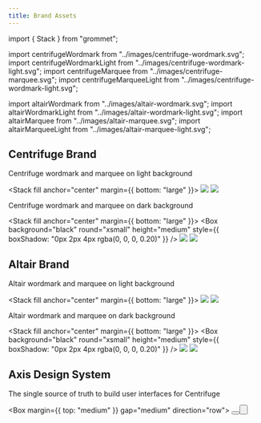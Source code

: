 ```yaml
---
title: Brand Assets
---
```


import { Stack } from "grommet";

import centrifugeWordmark from "../images/centrifuge-wordmark.svg";
import centrifugeWordmarkLight from "../images/centrifuge-wordmark-light.svg";
import centrifugeMarquee from "../images/centrifuge-marquee.svg";
import centrifugeMarqueeLight from "../images/centrifuge-wordmark-light.svg";

import altairWordmark from "../images/altair-wordmark.svg";
import altairWordmarkLight from "../images/altair-wordmark-light.svg";
import altairMarquee from "../images/altair-marquee.svg";
import altairMarqueeLight from "../images/altair-marquee-light.svg";

<Section>
<Row>
<Col span={8}>

# Centrifuge Brand

Centrifuge wordmark and marquee on light background

<Stack fill anchor="center" margin={{ bottom: "large" }}>
<Box round="xsmall" elevation="small" height="medium" />
<Image height={48} src={centrifugeWordmark} />
<Image height={48} src={centrifugeMarquee} />
</Stack>

Centrifuge wordmark and marquee on dark background

<Stack fill anchor="center" margin={{ bottom: "large" }}>
<Box background="black" round="xsmall" height="medium" style={{ boxShadow: "0px 2px 4px rgba(0, 0, 0, 0.20)" }} />
<Image height={48} src={centrifugeWordmarkLight} />
<Image height={48} src={centrifugeMarqueeLight} />
</Stack>

</Col>
</Row>
</Section>

<Section>
<Row>
<Col span={8}>

# Altair Brand

Altair wordmark and marquee on light background

<Stack fill anchor="center" margin={{ bottom: "large" }}>
<Box round="xsmall" elevation="small" height="medium" />
<Image height={48} src={altairWordmark} />
<Image height={48} src={altairMarquee} />
</Stack>

Altair wordmark and marquee on dark background

<Stack fill anchor="center" margin={{ bottom: "large" }}>
<Box background="black" round="xsmall" height="medium" style={{ boxShadow: "0px 2px 4px rgba(0, 0, 0, 0.20)" }} />
<Image height={48} src={altairWordmarkLight} />
<Image height={48} src={altairMarqueeLight} />
</Stack>

</Col>
</Row>
</Section>

<Section>
<Row>
<Col span={8}>

# Axis Design System

The single source of truth to build user interfaces for Centrifuge

<Box margin={{ top: "medium" }} gap="medium" direction="row">
<Button plain href="https://axis.centrifuge.io/" label="Visit the Storybook" />
<Button plain href="https://github.com/centrifuge/axis" label="View the GitHub repository" />
</Box>

</Col>
</Row>
</Section>
